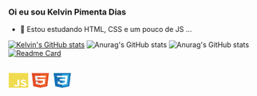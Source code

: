 ### Oi eu sou Kelvin Pimenta Dias 
- 🌱 Estou estudando HTML, CSS e um pouco de JS ...



[![Kelvin's GitHub stats](https://github-readme-stats.vercel.app/api?username=KelvinPD)](https://github.com/anuraghazra/github-readme-stats)
![Anurag's GitHub stats](https://github-readme-stats.vercel.app/api?username=KelvinPD&show_icons=true)
![Anurag's GitHub stats](https://github-readme-stats.vercel.app/api?username=KelvinPD&show_icons=true&theme=radical)
[![Readme Card](https://github-readme-stats.vercel.app/api/pin/?username=KelvinPD&repo=meu-portfolio)](https://github.com/KelvinPD/KelvinPD)

<div style="display: inline_block"><br>
  <img align="center" alt="Kelvin-Js" height="30" width="40" src="https://raw.githubusercontent.com/devicons/devicon/master/icons/javascript/javascript-plain.svg">
  <img align="center" alt="Kelvin-HTML" height="30" width="40" src="https://raw.githubusercontent.com/devicons/devicon/master/icons/html5/html5-original.svg">
  <img align="center" alt="Kelvin-CSS" height="30" width="40" src="https://raw.githubusercontent.com/devicons/devicon/master/icons/css3/css3-original.svg">
</div>
